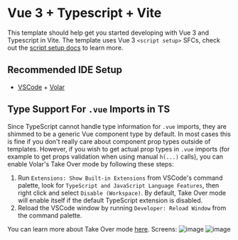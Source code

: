 # Vue 3 + Typescript + Vite

This template should help get you started developing with Vue 3 and Typescript in Vite. The template uses Vue 3 `<script setup>` SFCs, check out the [script setup docs](https://v3.vuejs.org/api/sfc-script-setup.html#sfc-script-setup) to learn more.

## Recommended IDE Setup

- [VSCode](https://code.visualstudio.com/) + [Volar](https://marketplace.visualstudio.com/items?itemName=johnsoncodehk.volar)

## Type Support For `.vue` Imports in TS

Since TypeScript cannot handle type information for `.vue` imports, they are shimmed to be a generic Vue component type by default. In most cases this is fine if you don't really care about component prop types outside of templates. However, if you wish to get actual prop types in `.vue` imports (for example to get props validation when using manual `h(...)` calls), you can enable Volar's Take Over mode by following these steps:

1. Run `Extensions: Show Built-in Extensions` from VSCode's command palette, look for `TypeScript and JavaScript Language Features`, then right click and select `Disable (Workspace)`. By default, Take Over mode will enable itself if the default TypeScript extension is disabled.
2. Reload the VSCode window by running `Developer: Reload Window` from the command palette.

You can learn more about Take Over mode [here](https://github.com/johnsoncodehk/volar/discussions/471).
Screens:
![image](https://github.com/yergesh/Twitter-X/assets/54017134/8becd2da-4a47-4026-8613-c99467b9da63)
![image](https://github.com/yergesh/Twitter-X/assets/54017134/c7cb07dc-50c5-453f-835b-8cb6a480ae1b)

